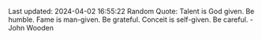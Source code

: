 Last updated: 2024-04-02 16:55:22
Random Quote: Talent is God given. Be humble. Fame is man-given. Be grateful. Conceit is self-given. Be careful. - John Wooden